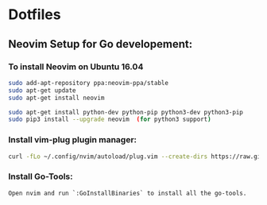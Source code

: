 # Dotfiles

## Neovim Setup for Go developement:

### To install Neovim on Ubuntu 16.04

```bash
sudo add-apt-repository ppa:neovim-ppa/stable
sudo apt-get update
sudo apt-get install neovim

sudo apt-get install python-dev python-pip python3-dev python3-pip
sudo pip3 install --upgrade neovim  (for python3 support)
```

### Install vim-plug plugin manager:

```bash
curl -fLo ~/.config/nvim/autoload/plug.vim --create-dirs https://raw.githubusercontent.com/junegunn/vim-plug/master/plug.vim
```

### Install Go-Tools:
```
Open nvim and run `:GoInstallBinaries` to install all the go-tools.
```
